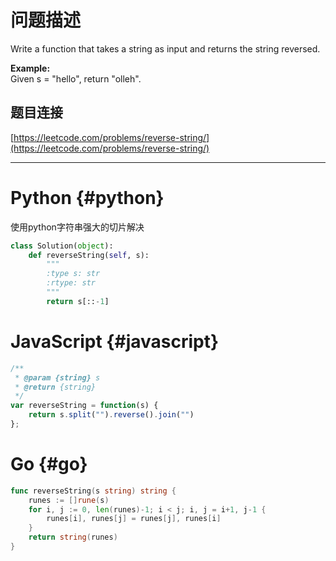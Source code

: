 # 问题描述

Write a function that takes a string as input and returns the string reversed.

**Example:**  
Given s = "hello", return "olleh".

## 题目连接

[https://leetcode.com/problems/reverse-string/](https://leetcode.com/problems/reverse-string/)

---

# Python {#python}

使用python字符串强大的切片解决

```py
class Solution(object):
    def reverseString(self, s):
        """
        :type s: str
        :rtype: str
        """
        return s[::-1]
```

# JavaScript {#javascript}

```js
/**
 * @param {string} s
 * @return {string}
 */
var reverseString = function(s) {
    return s.split("").reverse().join("")
};
```

# Go {#go}

```go
func reverseString(s string) string {
    runes := []rune(s)
    for i, j := 0, len(runes)-1; i < j; i, j = i+1, j-1 {
        runes[i], runes[j] = runes[j], runes[i]
    }
    return string(runes)
}
```



